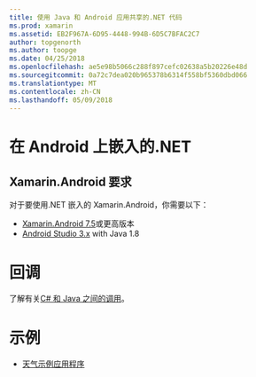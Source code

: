 ```yaml
---
title: 使用 Java 和 Android 应用共享的.NET 代码
ms.prod: xamarin
ms.assetid: EB2F967A-6D95-4448-994B-6D5C7BFAC2C7
author: topgenorth
ms.author: toopge
ms.date: 04/25/2018
ms.openlocfilehash: ae5e98b5066c288f897cefc02638a5b20226e48d
ms.sourcegitcommit: 0a72c7dea020b965378b6314f558bf5360dbd066
ms.translationtype: MT
ms.contentlocale: zh-CN
ms.lasthandoff: 05/09/2018
---
```

# <a name="net-embedding-on-android"></a>在 Android 上嵌入的.NET

## <a name="xamarinandroid-requirements"></a>Xamarin.Android 要求

对于要使用.NET 嵌入的 Xamarin.Android，你需要以下：

* [Xamarin.Android 7.5](https://www.visualstudio.com/xamarin/)或更高版本
* [Android Studio 3.x](https://developer.android.com/studio/index.html) with Java 1.8

# <a name="callbacks"></a>回调

了解有关[C# 和 Java 之间的调用](callbacks.md)。

# <a name="samples"></a>示例

* [天气示例应用程序](https://github.com/jamesmontemagno/embeddinator-weather)
